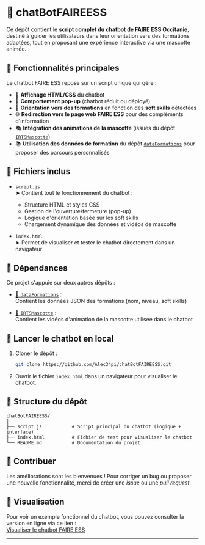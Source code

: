 # 💬 chatBotFAIREESS

Ce dépôt contient le **script complet du chatbot de FAIRE ESS Occitanie**, destiné à guider les utilisateurs dans leur orientation vers des formations adaptées, tout en proposant une expérience interactive via une mascotte animée.

## 🧠 Fonctionnalités principales

Le chatbot FAIRE ESS repose sur un script unique qui gère :

- 🧾 **Affichage HTML/CSS** du chatbot  
- 🔁 **Comportement pop-up** (chatbot réduit ou déployé)  
- 🧭 **Orientation vers des formations** en fonction des **soft skills** détectées  
- 🌐 **Redirection vers le page web FAIRE ESS** pour des compléments d'information  
- 🎭 **Intégration des animations de la mascotte** (issues du dépôt [`IRTSMascotte`](https://github.com/Alec34pi/IRTSMascotte))  
- 📚 **Utilisation des données de formation** du dépôt [`dataFormations`](https://github.com/Alec34pi/dataFormations) pour proposer des parcours personnalisés

## 📂 Fichiers inclus

- `script.js`  
  ➤ Contient tout le fonctionnement du chatbot :
  - Structure HTML et styles CSS
  - Gestion de l'ouverture/fermeture (pop-up)
  - Logique d'orientation basée sur les soft skills
  - Chargement dynamique des données et vidéos de mascotte

- `index.html`  
  ➤ Permet de visualiser et tester le chatbot directement dans un navigateur

## 🔗 Dépendances

Ce projet s'appuie sur deux autres dépôts :

- [📁 `dataFormations`](https://github.com/Alec34pi/dataFormations) :  
  Contient les données JSON des formations (nom, niveau, soft skills)

- [📁 `IRTSMascotte`](https://github.com/Alec34pi/IRTSMascotte) :  
  Contient les vidéos d'animation de la mascotte utilisée dans le chatbot

## 🚀 Lancer le chatbot en local

1. Cloner le dépôt :
   ```bash
   git clone https://github.com/Alec34pi/chatBotFAIREESS.git
   ```

2. Ouvrir le fichier `index.html` dans un navigateur pour visualiser le chatbot.

## 📁 Structure du dépôt

```
chatBotFAIREESS/
│
├── script.js           # Script principal du chatbot (logique + interface)
├── index.html          # Fichier de test pour visualiser le chatbot
└── README.md           # Documentation du projet
```

## 🤝 Contribuer

Les améliorations sont les bienvenues ! Pour corriger un bug ou proposer une nouvelle fonctionnalité, merci de créer une *issue* ou une *pull request*.

## 👀 Visualisation

Pour voir un exemple fonctionnel du chatbot, vous pouvez consulter la version en ligne via ce lien :  
[Visualiser le chatbot FAIRE ESS](https://htmlpreview.github.io/?https://raw.githubusercontent.com/Alec34pi/chatBotFAIREESS/master/index.html)

---
